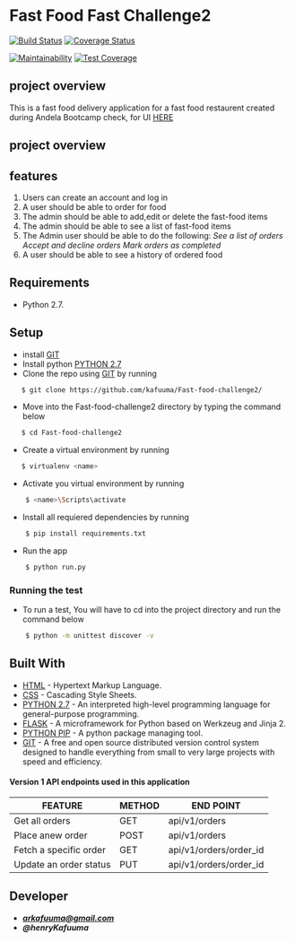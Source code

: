 # Fast Food Fast Challenge2
[![Build Status](https://travis-ci.org/kafuuma/Fast-food-challenge2.svg?branch=develop)](https://travis-ci.org/kafuuma/Fast-food-challenge2/)
[![Coverage Status](https://coveralls.io/repos/github/kafuuma/Fast-food-challenge2/badge.svg)](https://coveralls.io/github/kafuuma/Fast-food-challenge2)

[![Maintainability](https://api.codeclimate.com/v1/badges/f64f45feb6b0e3c52b7c/maintainability)](https://codeclimate.com/github/kafuuma/Fast-food-challenge2/maintainability)
[![Test Coverage](https://api.codeclimate.com/v1/badges/f64f45feb6b0e3c52b7c/test_coverage)](https://codeclimate.com/github/kafuuma/Fast-food-challenge2/test_coverage)



## project overview

This is a fast food delivery application for a fast food restaurent created\
during Andela Bootcamp check, for UI [HERE](https://kafuuma.github.io/FAST-FOOD-APP/)
## project overview

## features

1. Users can create an account and log in
2. A user should be able to order for food
3. The admin should be able to add,edit or delete the fast-food items
4. The admin should be able to see a list of fast-food items
5. The Admin user should be able to do the following:
    _See a list of orders_
    _Accept and decline orders_
    _Mark orders as completed_
6. A user should be able to see a history of ordered food

## Requirements
- Python 2.7.

## Setup
* install [GIT](https://git-scm.com/)
* Install python [PYTHON 2.7](https://www.python.org/)
* Clone the repo using [GIT](https://git-scm.com/) by running
```sh
   $ git clone https://github.com/kafuuma/Fast-food-challenge2/
   ```
* Move into the Fast-food-challenge2 directory by typing the command below
```sh
   $ cd Fast-food-challenge2
   ```
* Create a virtual environment by running
```sh
   $ virtualenv <name>
   ```
* Activate you virtual environment by running
```sh
    $ <name>\Scripts\activate
   ```

* Install all requiered dependencies by running 
```sh
    $ pip install requirements.txt
   ```
* Run the app
```sh
    $ python run.py
   ```

### Running the test
* To run a test, You will have to cd into the project directory and run the command below
```sh
    $ python -m unittest discover -v
   ```

## Built With

* [HTML](https://www.w3.org/html/) - Hypertext Markup Language.
* [CSS](https://www.w3.org/Style/CSS/Overview.en.html) - Cascading Style Sheets.
* [PYTHON 2.7](https://www.python.org/) - An interpreted high-level programming language for general-purpose programming.
* [FLASK](http://flask.pocoo.org/) - A microframework for Python based on Werkzeug and Jinja 2.
* [PYTHON PIP](https://pip.pypa.io/en/stable/installing/) - A python package managing tool.
* [GIT](https://git-scm.com/) - A free and open source distributed version control system designed to handle everything from small to very large projects with speed and efficiency.


#### Version 1 API endpoints used in this application

| FEATURE | METHOD | END POINT|
| --- | --- |--- |
| Get all orders | GET | api/v1/orders|
| Place anew order | POST | api/v1/orders|
| Fetch a specific order | GET| api/v1/orders/order_id|
| Update an order status | PUT | api/v1/orders/order_id|

## Developer
- _**arkafuuma@gmail.com**_
- _**@henryKafuuma**_

